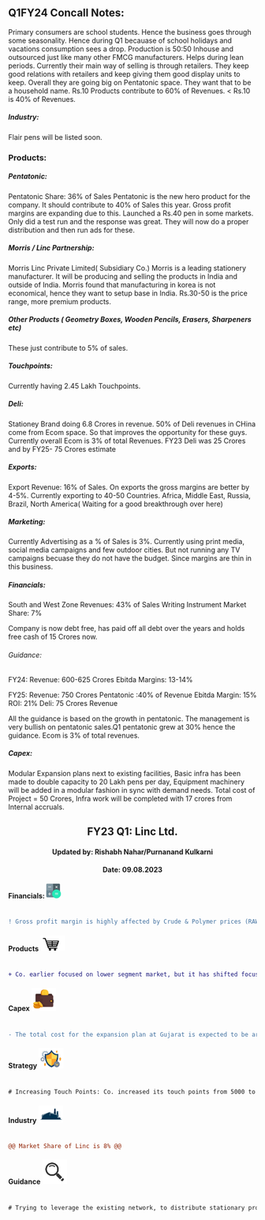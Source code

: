 ## Q1FY24 Concall Notes:
Primary consumers are school students. Hence the business goes through some seasonality. Hence during Q1 becauase of
school holidays and vacations consumption sees a drop. 
Production is 50:50 Inhouse and outsourced just like many other FMCG manufacturers. Helps during lean periods.
Currently their main way of selling is through retailers. They keep good relations with retailers and keep giving them
good display units to keep. 
Overall they are going big on Pentatonic space. They want that to be a household name. 
Rs.10 Products contribute to 60% of Revenues. < Rs.10 is 40% of Revenues.

##### Industry:
Flair pens will be listed soon. 


### Products:

##### Pentatonic:
Pentatonic Share: 36% of Sales
Pentatonic is the new hero product for the company. It should contribute to 40% of Sales this year. Gross profit margins are expanding due to this.
Launched a Rs.40 pen in some markets. Only did a test run and the response was great. They will now do a proper distribution and then run ads for these.


##### Morris / Linc Partnership: 

Morris Linc Private Limited( Subsidiary Co.)
Morris is a leading stationery manufacturer. It will be producing and selling the products in India and outside of India.
Morris found that manufacturing in korea is not economical, hence they want to setup base in India.
Rs.30-50 is the price range, more premium products.

##### Other Products ( Geometry Boxes, Wooden Pencils, Erasers, Sharpeners etc)

These just contribute to 5% of sales. 

##### Touchpoints:
Currently having 2.45 Lakh Touchpoints. 

##### Deli:
Stationey Brand doing 6.8 Crores in revenue. 50% of Deli revenues in CHina come from Ecom space. So that
improves the opportunity for these guys. Currently overall Ecom is 3% of total Revenues.
FY23 Deli was 25 Crores and by FY25- 75 Crores estimate

##### Exports:
Export Revenue:   16% of Sales. On exports the gross margins are better by 4-5%. 
Currently exporting to 40-50 Countries. Africa, Middle East, Russia, Brazil, North America( Waiting for a good breakthrough over here)

##### Marketing:
Currently Advertising as a % of Sales is 3%. Currently using print media, social media campaigns and few outdoor cities. But not running
any TV campaigns becuase they do not have the budget. Since margins are thin in this business.

##### Financials:

South and West Zone Revenues: 43% of Sales
Writing Instrument Market Share: 7%

Company is now debt free, has paid off all debt over the years and holds free cash of 15 Crores now.

###### Guidance:
FY24:
Revenue: 600-625 Crores
Ebitda Margins: 13-14%


FY25: 
Revenue: 750 Crores
Pentatonic :40% of Revenue
Ebitda Margin: 15%
ROI: 21%
Deli: 75 Crores Revenue

All the guidance is based on the growth in pentatonic. The management is very bullish on pentatonic sales.Q1 pentatonic grew at 30% hence the guidance.
Ecom is 3% of total revenues.
##### Capex:
Modular Expansion plans next to existing facilities, Basic infra has been made to double capacity to 20 Lakh pens per day,
Equipment machinery will be added in a modular fashion in sync with demand needs. Total cost of Project = 50 Crores,
Infra work will be completed with 17 crores from Internal accruals.


<h2 align="center"> FY23 Q1: Linc Ltd.</h2>
<h4 align="center"> Updated by: Rishabh Nahar/Purnanand Kulkarni</h4>
<h4 align="center"> Date: 09.08.2023</h4>

[fin]: https://www.screener.in/company/LINC/
[products]: https://lincpen.com/products
[capex]: https://eresh-zealous.medium.com/
[strategy]: https://eresh-zealous.medium.com/
[ind]: https://www.verifiedmarketresearch.com/product/india-writing-instruments-market/
[investor_relations]: https://lincpen.com/investor-relations



#### Financials:   [<img align="centre" alt="Java" width="30px" src="https://github.com/qodeinvestments/Swan-Documentation/blob/main/Systems/100_Baggers/github_pages/logo_files/Financials%20Logo%201.png" />][fin]
```diff

! Gross profit margin is highly affected by Crude & Polymer prices (RAW Material Cost is directly proportional to Crude & Polymer Prices).


```





#### Products [<img align="centre" alt="Java" width="50px" src="https://github.com/qodeinvestments/Swan-Documentation/blob/main/Systems/100_Baggers/github_pages/logo_files/Products%20Logo%201.jpg" />][products]
```diff

+ Co. earlier focused on lower segment market, but it has shifted focus to Rs. 10 & above segment, starting with Pentonic in 2019.  


```





#### Capex [<img align="centre" alt="Java" width="50px" src="https://github.com/qodeinvestments/Swan-Documentation/blob/main/Systems/100_Baggers/github_pages/logo_files/Capex%20Logo%201.jpg" />][capex]
```diff

- The total cost for the expansion plan at Gujarat is expected to be around 50 Cr. First Phase will cost 35 Cr, will be operational by FY24.


```



#### Strategy [<img align="centre" alt="Java" width="50px" src="https://github.com/qodeinvestments/Swan-Documentation/blob/main/Systems/100_Baggers/github_pages/logo_files/Strategy%20Logo%203.jpg" />][strategy]
```diff

# Increasing Touch Points: Co. increased its touch points from 5000 to 1 Lakh outlets from FY20 to FY22.Expects to reach 5 Lakh touch points by FY25.  


```




#### Industry   [<img align="centre" alt="Java" width="50px" src="https://github.com/qodeinvestments/Swan-Documentation/blob/main/Systems/100_Baggers/github_pages/logo_files/Industry%20Logo%201.jpg" />][ind]
```diff

@@ Market Share of Linc is 8% @@


```
#### Guidance [<img align="centre" alt="Java" width="50px" src="https://github.com/qodeinvestments/Swan-Documentation/blob/main/Systems/100_Baggers/github_pages/logo_files/magnifying-glass.svg" />][investor_relations]
```diff

# Trying to leverage the existing network, to distribute stationary products other than pens.

```






